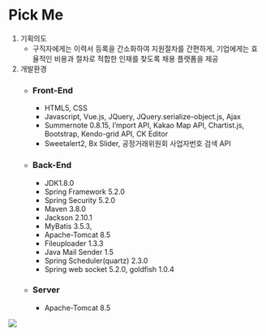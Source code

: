 # __Pick Me__


1. 기획의도
    - 구직자에게는 이력서 등록을 간소화하여 지원절차를 간편하게, 기업에게는 효율적인 비용과 절차로 적합한 인재를 찾도록 채용 플랫폼을 제공 
2. 개발환경
    - ### __Front-End__
        - HTML5, CSS
        - Javascript, Vue.js, JQuery, JQuery.serialize-object.js, Ajax
        - Summernote 0.8.15, I’mport API, Kakao Map API, Chartist.js, Bootstrap, Kendo-grid API, CK Editor
        - Sweetalert2, Bx Slider, 공정거래위원회 사업자번호 검색 API
    - ### __Back-End__
        - JDK1.8.0
        - Spring Framework 5.2.0
        - Spring Security 5.2.0
        - Maven 3.8.0
        - Jackson 2.10.1
        - MyBatis 3.5.3,
        - Apache-Tomcat 8.5
        - Fileuploader 1.3.3
        - Java Mail Sender 1.5
        - Spring Scheduler(quartz) 2.3.0
        - Spring web socket 5.2.0, goldfish 1.0.4
    - ### __Server__
        - Apache-Tomcat 8.5

<img src="./images/main/visual01.jpg">
